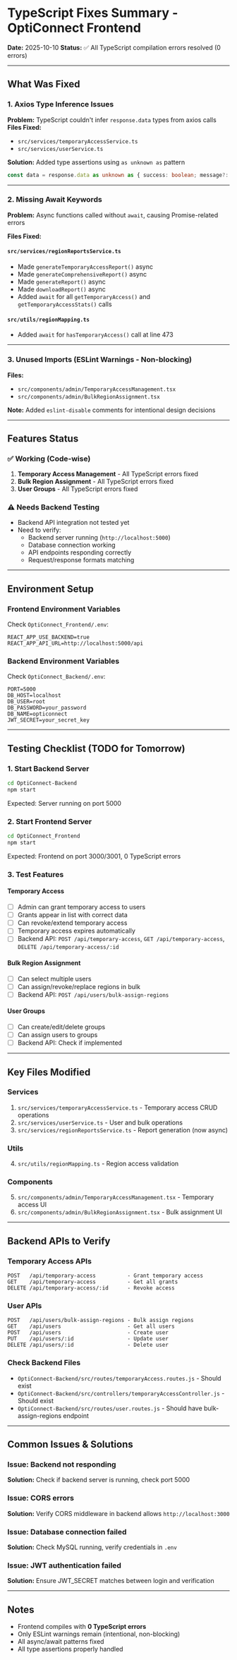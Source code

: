 # TypeScript Fixes Summary - OptiConnect Frontend

**Date:** 2025-10-10
**Status:** ✅ All TypeScript compilation errors resolved (0 errors)

---

## What Was Fixed

### 1. Axios Type Inference Issues
**Problem:** TypeScript couldn't infer `response.data` types from axios calls
**Files Fixed:**
- `src/services/temporaryAccessService.ts`
- `src/services/userService.ts`

**Solution:** Added type assertions using `as unknown as` pattern
```typescript
const data = response.data as unknown as { success: boolean; message?: string; grant: any };
```

---

### 2. Missing Await Keywords
**Problem:** Async functions called without `await`, causing Promise-related errors

**Files Fixed:**

#### `src/services/regionReportsService.ts`
- Made `generateTemporaryAccessReport()` async
- Made `generateComprehensiveReport()` async
- Made `generateReport()` async
- Made `downloadReport()` async
- Added `await` for all `getTemporaryAccess()` and `getTemporaryAccessStats()` calls

#### `src/utils/regionMapping.ts`
- Added `await` for `hasTemporaryAccess()` call at line 473

---

### 3. Unused Imports (ESLint Warnings - Non-blocking)
**Files:**
- `src/components/admin/TemporaryAccessManagement.tsx`
- `src/components/admin/BulkRegionAssignment.tsx`

**Note:** Added `eslint-disable` comments for intentional design decisions

---

## Features Status

### ✅ Working (Code-wise)
1. **Temporary Access Management** - All TypeScript errors fixed
2. **Bulk Region Assignment** - All TypeScript errors fixed
3. **User Groups** - All TypeScript errors fixed

### ⚠️ Needs Backend Testing
- Backend API integration not tested yet
- Need to verify:
  - Backend server running (`http://localhost:5000`)
  - Database connection working
  - API endpoints responding correctly
  - Request/response formats matching

---

## Environment Setup

### Frontend Environment Variables
Check `OptiConnect_Frontend/.env`:
```
REACT_APP_USE_BACKEND=true
REACT_APP_API_URL=http://localhost:5000/api
```

### Backend Environment Variables
Check `OptiConnect_Backend/.env`:
```
PORT=5000
DB_HOST=localhost
DB_USER=root
DB_PASSWORD=your_password
DB_NAME=opticonnect
JWT_SECRET=your_secret_key
```

---

## Testing Checklist (TODO for Tomorrow)

### 1. Start Backend Server
```bash
cd OptiConnect-Backend
npm start
```
Expected: Server running on port 5000

### 2. Start Frontend Server
```bash
cd OptiConnect_Frontend
npm start
```
Expected: Frontend on port 3000/3001, 0 TypeScript errors

### 3. Test Features

#### Temporary Access
- [ ] Admin can grant temporary access to users
- [ ] Grants appear in list with correct data
- [ ] Can revoke/extend temporary access
- [ ] Temporary access expires automatically
- [ ] Backend API: `POST /api/temporary-access`, `GET /api/temporary-access`, `DELETE /api/temporary-access/:id`

#### Bulk Region Assignment
- [ ] Can select multiple users
- [ ] Can assign/revoke/replace regions in bulk
- [ ] Backend API: `POST /api/users/bulk-assign-regions`

#### User Groups
- [ ] Can create/edit/delete groups
- [ ] Can assign users to groups
- [ ] Backend API: Check if implemented

---

## Key Files Modified

### Services
1. `src/services/temporaryAccessService.ts` - Temporary access CRUD operations
2. `src/services/userService.ts` - User and bulk operations
3. `src/services/regionReportsService.ts` - Report generation (now async)

### Utils
4. `src/utils/regionMapping.ts` - Region access validation

### Components
5. `src/components/admin/TemporaryAccessManagement.tsx` - Temporary access UI
6. `src/components/admin/BulkRegionAssignment.tsx` - Bulk assignment UI

---

## Backend APIs to Verify

### Temporary Access APIs
```
POST   /api/temporary-access          - Grant temporary access
GET    /api/temporary-access          - Get all grants
DELETE /api/temporary-access/:id      - Revoke access
```

### User APIs
```
POST   /api/users/bulk-assign-regions - Bulk assign regions
GET    /api/users                     - Get all users
POST   /api/users                     - Create user
PUT    /api/users/:id                 - Update user
DELETE /api/users/:id                 - Delete user
```

### Check Backend Files
- `OptiConnect-Backend/src/routes/temporaryAccess.routes.js` - Should exist
- `OptiConnect-Backend/src/controllers/temporaryAccessController.js` - Should exist
- `OptiConnect-Backend/src/routes/user.routes.js` - Should have bulk-assign-regions endpoint

---

## Common Issues & Solutions

### Issue: Backend not responding
**Solution:** Check if backend server is running, check port 5000

### Issue: CORS errors
**Solution:** Verify CORS middleware in backend allows `http://localhost:3000`

### Issue: Database connection failed
**Solution:** Check MySQL running, verify credentials in `.env`

### Issue: JWT authentication failed
**Solution:** Ensure JWT_SECRET matches between login and verification

---

## Notes
- Frontend compiles with **0 TypeScript errors**
- Only ESLint warnings remain (intentional, non-blocking)
- All async/await patterns fixed
- All type assertions properly handled
